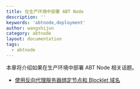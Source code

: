 ```yaml
---
title: 在生产环境中部署 ABT Node
description: ''
keywords: 'abtnode,deployment'
author: wangshijun
category: abtnode
layout: documentation
tags:
  - abtnode
---
```


本章将介绍如果在生产环境中部署 ABT Node 相关话题。

- [使用反向代理服务器绑定节点和 Blocklet 域名](./bind-domain-with-reverse-proxy-server)
